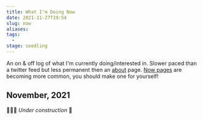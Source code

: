 ```yaml
---
title: What I'm Doing Now
date: 2021-11-27T19:54
slug: now
aliases:
tags:
  -
stage: seedling
---
```


An on & off log of what I'm currently doing/interested in. Slower paced than a twitter feed but less permanent then an [about](https://www.ellyloel.com/#about) page.
[Now pages](https://nownownow.com/about) are becoming more common, you should make one for yourself!

## November, 2021

👷🏼‍♀️ _Under construction_ 🔨
